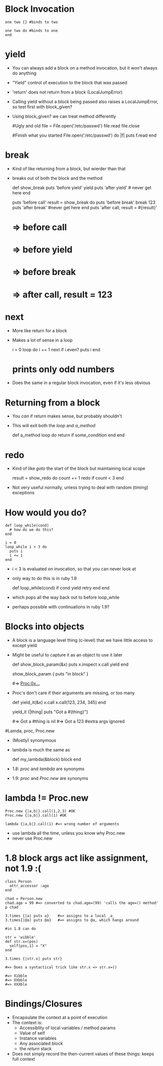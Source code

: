 # Block Invocation
    one two {} #binds to two

    one two do #binds to one
    end


# yield
- You can always add a block on a method invocation, but it won't always do anything
- "Yield" control of execution to the block that was passed
- 'return' does not return from a block (LocalJumpError)
- Calling yield without a block being passed also raises a LocalJumpError, so test first with block_given?
- Using block_given? we can treat method differently 


    #Ugly and old
    file = File.open('/etc/passwd')
    file.read
    file.close

    #Finish what you started
    File.open('/etc/passwd') do |f|
      puts f.read
    end

# break
- Kind of like returning from a block, but wierder than that
- breaks out of both the block and the method

    def show_break
      puts 'before yield'
      yield
      puts 'after yield' # never get here
    end

    puts 'before call'
    result = show_break do
      puts 'before break'
      break 123
      puts 'after break' #never get here
    end
    puts 'after call, result = #{result}'

    # => before call
    # => before yield
    # => before break
    # => after call, result = 123

# next
- More like return for a block
- Makes a lot of sense in a loop

    i = 0
    loop do
     i += 1
     next if i.even?
     puts i
   end
   # prints only odd numbers

- Does the same in a regular block invocation, even if it's less obvious

# Returning from a block
- You _can_ if return makes sense, but probably shouldn't
- This will exit both the _loop_ and _a_method_

    def a_method
      loop do
        return if some_condition
      end
    end

# redo
- Kind of like _goto_ the start of the block but maintaining local scope

    result = show_redo do
      count += 1
      redo if count < 3
    end

- Not very useful normally, unless trying to deal with random (timing) exceptions

# How would you do?
    def loop_while(cond)
      # how do we do this?
    end

    i = 0
    loop_while i < 3 do
      puts i
      i += 1
    end

- i < 3 is evaluated on invocation, so that you can never look at 
- only way to do this is in ruby 1.8

    def loop_while(cond)
      if cond
        yield
        retry
      end
    end

- which pops all the way back out to before loop_while
- perhaps possible with continuations in ruby 1.9?

# Blocks into objects

- A block is a language level thing (c-level) that we have little access to except yield
- Might be useful to capture it as an object to use it later

    def show_block_param(&x)
      puts x.inspect
      x.call
      yield
    end

    show_block_param { puts "in block" }

    #=> <Proc:0x...>

- Proc's don't care if their arguments are missing, or too many
    
    def yield_it(&x)
      x.call
      x.call(123, 234, 345)
    end

    yield_it {|thing| puts "Got a #{thing}"}
    
    #=> Got a  #thing is nil
    #=> Got a 123 #extra args ignored

#Lamda, proc, Proc.new

- (Mostly) synonymous
- lambda is much the same as

    def my_lambda(&block)
      block
    end

- 1.8: _proc_ and _lambda_ are synonyms
- 1.9: _proc_ and _Proc.new_ are synonyms

# lambda != Proc.new

    Proc.new {|a,b|}.call(1,2,3) #OK
    Proc.new {|a,b|}.call(1) #OK

    lambda {|a,b|}.call(1) #=> wrong number of arguments

- use lambda all the time, unless you know why Proc.new
- never use Proc.new


# 1.8 block args act like assignment, not 1.9 :(

    class Person
      attr_accessor :age
    end

    chad = Person.new
    chad.age = 99 #=> converted to chad.age=(99) 'calls the age=() method'
    p chad

    3.times {|a| puts a}    #=> assigns to a local _a_
    3.times{|@a| puts @a}   #=> assigns to @a, which hangs around

    #in 1.8 can do

    str = 'wibble'
    def str.x=(pos)
      self[pos,1] = "X"
    end

    3.times {|str.x| puts str}
    
    #=> Does a syntactical trick like str.x => str.x=()

    #=> Xibble
    #=> XXbble
    #=> XXXble

# Bindings/Closures

- Encapsulate the context at a point of execution
- The context is:
  - Accessiblity of local variables / method params
  - Value of self
  - Instance variables
  - Any associated block
  - the _return_ stack
- Does not simply record the then-current values of these things: keeps full context
